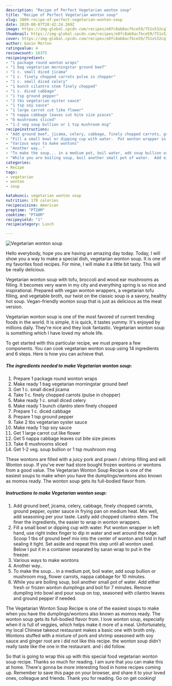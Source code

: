 ```yaml
---
description: "Recipe of Perfect Vegetarian wonton soup"
title: "Recipe of Perfect Vegetarian wonton soup"
slug: 3809-recipe-of-perfect-vegetarian-wonton-soup
date: 2020-08-07T20:42:24.269Z
image: https://img-global.cpcdn.com/recipes/e8fc8ab8acfbce59/751x532cq70/vegetarian-wonton-soup-recipe-main-photo.jpg
thumbnail: https://img-global.cpcdn.com/recipes/e8fc8ab8acfbce59/751x532cq70/vegetarian-wonton-soup-recipe-main-photo.jpg
cover: https://img-global.cpcdn.com/recipes/e8fc8ab8acfbce59/751x532cq70/vegetarian-wonton-soup-recipe-main-photo.jpg
author: Gavin Morton
ratingvalue: 4
reviewcount: 16375
recipeingredient:
- "1 package round wonton wraps"
- "1 bag vegetarian morningstar ground beef"
- "1 c. small diced jicama"
- "1 c. finely chopped carrots pulse in chopper"
- "1 c. small diced celery"
- "1 bunch cilantro stem finely chopped"
- "1 c. diced cabbage"
- "1 tsp ground pepper"
- "2 tbs vegetarian oyster sauce"
- "1 tsp soy sauce"
- "1 large carrot cut like flower"
- "5 nappa cabbage leaves cut bite size pieces"
- "6 mushrooms sliced"
- "1-2 veg soup bullion or 1 tsp mushroom msg"
recipeinstructions:
- "Add ground beef, jicama, celery, cabbage, finely chopped carrots, ground pepper, oyster sauce in frying pan on medium heat. Mix well,  add seasoning per your taste. Lastly add chopped cilantro stem. The finer the ingredients,  the easier to wrap in wonton wrappers."
- "Fill a small bowl or dipping cup with water.  Put wonton wrapper in left hand, use right index finger to dip in water and wet around the edge. Scoop 1 tbs of ground beef mix into the center of wonton and fold in half sealing it tight. Set aside and repeat this step until all wonton used. Below I put it in a container separated by saran wrap to put in the freezer."
- "Various ways to make wontons"
- "Another way.."
- "To make the soup... in a medium pot, boil water, add soup bullion or mushroom msg, flower carrots, nappa cabbage for 10 minutes."
- "While you are boiling soup, boil another small pot of water.  Add either fresh or frozen wonton dumplings and boil for 7 minutes. Remove dumpling into bowl and pour soup on top, seasoned with cilantro leaves and ground pepper if needed."
categories:
- Recipe
tags:
- vegetarian
- wonton
- soup

katakunci: vegetarian wonton soup 
nutrition: 170 calories
recipecuisine: American
preptime: "PT28M"
cooktime: "PT40M"
recipeyield: "1"
recipecategory: Lunch

---
```



![Vegetarian wonton soup](https://img-global.cpcdn.com/recipes/e8fc8ab8acfbce59/751x532cq70/vegetarian-wonton-soup-recipe-main-photo.jpg)

Hello everybody, hope you are having an amazing day today. Today, I will show you a way to make a special dish, vegetarian wonton soup. It is one of my favorites food recipes. For mine, I will make it a little bit tasty. This will be really delicious.

Vegetarian wonton soup with tofu, broccoli and wood ear mushrooms as filling. It becomes very warm in my city and everything spring is so nice and inspirational. Prepared with vegan wonton wrappers, a vegetarian tofu filling, and vegetable broth, our twist on the classic soup is a savory, healthy hot soup. Vegan-friendly wonton soup that is just as delicious as the meat version.

Vegetarian wonton soup is one of the most favored of current trending foods in the world. It is simple, it is quick, it tastes yummy. It's enjoyed by millions daily. They're nice and they look fantastic. Vegetarian wonton soup is something which I have loved my whole life.


To get started with this particular recipe, we must prepare a few components. You can cook vegetarian wonton soup using 14 ingredients and 6 steps. Here is how you can achieve that.

<!--inarticleads1-->

##### The ingredients needed to make Vegetarian wonton soup:

1. Prepare 1 package round wonton wraps
1. Make ready 1 bag vegetarian morningstar ground beef
1. Get 1 c. small diced jicama
1. Take 1 c. finely chopped carrots (pulse in chopper)
1. Make ready 1 c. small diced celery
1. Make ready 1 bunch cilantro stem finely chopped
1. Prepare 1 c. diced cabbage
1. Prepare 1 tsp ground pepper
1. Take 2 tbs vegetarian oyster sauce
1. Make ready 1 tsp soy sauce
1. Get 1 large carrot cut like flower
1. Get 5 nappa cabbage leaves cut bite size pieces
1. Take 6 mushrooms sliced
1. Get 1-2 veg. soup bullion or 1 tsp mushroom msg


These wontons are filled with a juicy pork and prawn / shrimp filling and will Wonton soup. If you&#39;ve ever had store bought frozen wontons or wontons from a good value. The Vegetarian Wonton Soup Recipe is one of the easiest soups to make when you have the dumplings/wontons also known as momos ready. The wonton soup gets its full-bodied flavor from. 

<!--inarticleads2-->

##### Instructions to make Vegetarian wonton soup:

1. Add ground beef, jicama, celery, cabbage, finely chopped carrots, ground pepper, oyster sauce in frying pan on medium heat. Mix well,  add seasoning per your taste. Lastly add chopped cilantro stem. The finer the ingredients,  the easier to wrap in wonton wrappers.
1. Fill a small bowl or dipping cup with water.  Put wonton wrapper in left hand, use right index finger to dip in water and wet around the edge. Scoop 1 tbs of ground beef mix into the center of wonton and fold in half sealing it tight. Set aside and repeat this step until all wonton used. Below I put it in a container separated by saran wrap to put in the freezer.
1. Various ways to make wontons
1. Another way..
1. To make the soup... in a medium pot, boil water, add soup bullion or mushroom msg, flower carrots, nappa cabbage for 10 minutes.
1. While you are boiling soup, boil another small pot of water.  Add either fresh or frozen wonton dumplings and boil for 7 minutes. Remove dumpling into bowl and pour soup on top, seasoned with cilantro leaves and ground pepper if needed.


The Vegetarian Wonton Soup Recipe is one of the easiest soups to make when you have the dumplings/wontons also known as momos ready. The wonton soup gets its full-bodied flavor from. I love wonton soup, especially when it is full of veggies, which helps make it more of a meal. Unfortunately, my local Chinese takeout restaurant makes a basic one with broth only. Wontons stuffed with a mixture of pork and shrimp seasoned with soy sauce and ginger root are i did not like this recipe. the wonton soup didn&#39;t really taste like the one in the restaurant. and i did follow. 

So that is going to wrap this up with this special food vegetarian wonton soup recipe. Thanks so much for reading. I am sure that you can make this at home. There's gonna be more interesting food in home recipes coming up. Remember to save this page on your browser, and share it to your loved ones, colleague and friends. Thank you for reading. Go on get cooking!

